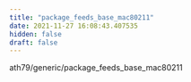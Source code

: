 ```yaml
---
title: "package_feeds_base_mac80211"
date: 2021-11-27 16:08:43.407535
hidden: false
draft: false
---
```


ath79/generic/package_feeds_base_mac80211

